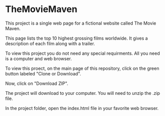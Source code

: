 # TheMovieMaven
This project is a single web page for a fictional website called The Movie Maven.

This page lists the top 10 highest grossing films worldwide. It gives a description of each
film along with a trailer.

To view this project you do not need any special requirments. All you need is a computer and web browser.

To view this proect, on the main page of this repository, click on the green button labeled "Clone or Download".

Now, click on "Download ZIP".

The project will download to your computer. You will need to unzip the .zip file.

In the project folder, open the index.html file in your favorite web browser.
